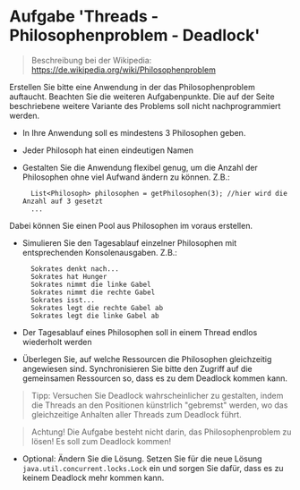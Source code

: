 # Aufgabe 'Threads - Philosophenproblem - Deadlock'

> Beschreibung bei der Wikipedia: https://de.wikipedia.org/wiki/Philosophenproblem


Erstellen Sie bitte eine Anwendung in der das Philosophenproblem auftaucht. Beachten Sie die weiteren Aufgabenpunkte. Die auf der Seite beschriebene weitere Variante des Problems soll nicht nachprogrammiert werden.

- In Ihre Anwendung soll es mindestens 3 Philosophen geben. 


- Jeder Philosoph hat einen eindeutigen Namen


- Gestalten Sie die Anwendung flexibel genug, um die Anzahl der Philosophen ohne viel Aufwand ändern zu können. Z.B.:
	
		List<Philosoph> philosophen = getPhilosophen(3); //hier wird die Anzahl auf 3 gesetzt
		...
  
Dabei können Sie einen Pool aus Philosophen im voraus erstellen.


- Simulieren Sie den Tagesablauf einzelner Philosophen mit entsprechenden Konsolenausgaben. Z.B.:

		Sokrates denkt nach...
		Sokrates hat Hunger
		Sokrates nimmt die linke Gabel
		Sokrates nimmt die rechte Gabel
		Sokrates isst...
		Sokrates legt die rechte Gabel ab
		Sokrates legt die linke Gabel ab


- Der Tagesablauf eines Philosophen soll in einem Thread endlos wiederholt werden


- Überlegen Sie, auf welche Ressourcen die Philosophen gleichzeitig angewiesen sind. Synchronisieren Sie bitte den Zugriff auf die gemeinsamen Ressourcen so, dass es zu dem Deadlock kommen kann.
   
> Tipp: Versuchen Sie Deadlock wahrscheinlicher zu gestalten, indem die Threads an den Positionen künstrlich "gebremst" werden, wo das gleichzeitige Anhalten aller Threads zum Deadlock führt.

> Achtung! Die Aufgabe besteht nicht darin, das Philosophenproblem zu lösen! 
Es soll zum Deadlock kommen!

- Optional: Ändern Sie die Lösung. Setzen Sie für die neue Lösung `java.util.concurrent.locks.Lock` ein und sorgen Sie dafür, dass es zu keinem Deadlock mehr kommen kann.